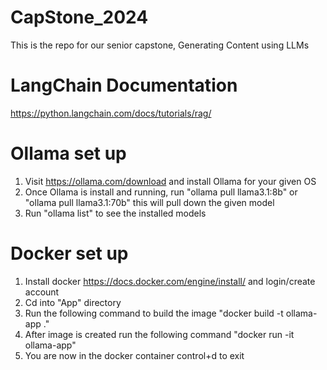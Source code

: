 # CapStone_2024
This is the repo for our senior capstone, Generating Content using LLMs

# LangChain Documentation
https://python.langchain.com/docs/tutorials/rag/

# Ollama set up
1. Visit https://ollama.com/download and install Ollama for your given OS
2. Once Ollama is install and running, run "ollama pull llama3.1:8b" or "ollama pull llama3.1:70b" this will pull down the given model
3. Run "ollama list" to see the installed models

# Docker set up
1. Install docker https://docs.docker.com/engine/install/ and login/create account
2. Cd into "App" directory
3. Run the following command to build the image "docker build -t ollama-app ."
4. After image is created run the following command "docker run -it ollama-app"
5. You are now in the docker container control+d to exit